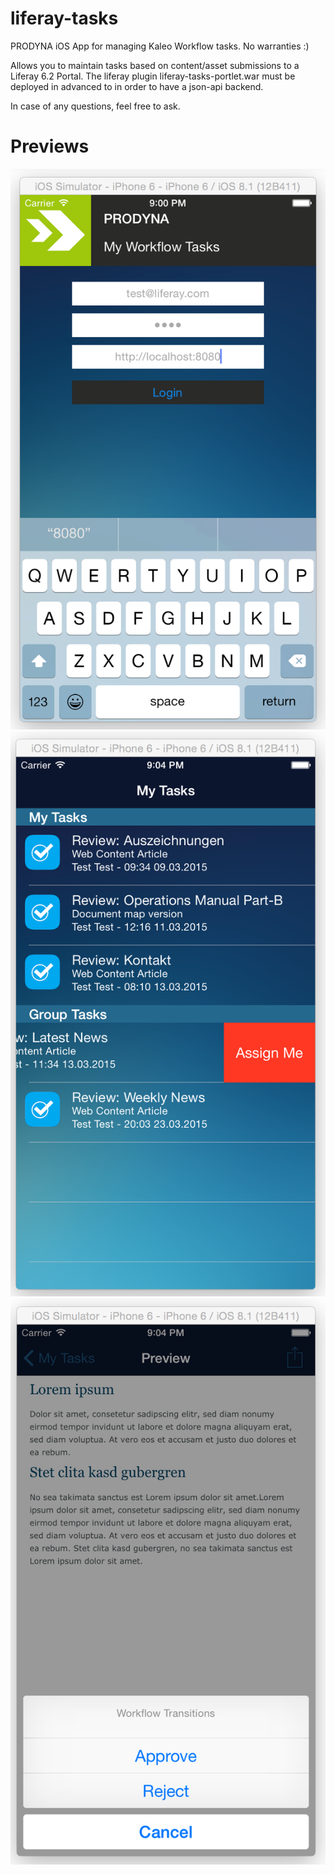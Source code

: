 # liferay-tasks
PRODYNA iOS App for managing Kaleo Workflow tasks. No warranties :)

Allows you to maintain tasks based on content/asset submissions to a Liferay 6.2 Portal.
The liferay plugin liferay-tasks-portlet.war must be deployed in advanced to in order to have a json-api backend.

In case of any questions, feel free to ask.

# Previews

![Login Screen](https://raw.githubusercontent.com/escv/liferay-tasks/master/preview/login.png)
![Login Screen](https://raw.githubusercontent.com/escv/liferay-tasks/master/preview/listing.png)
![Login Screen](https://raw.githubusercontent.com/escv/liferay-tasks/master/preview/preview.png)
